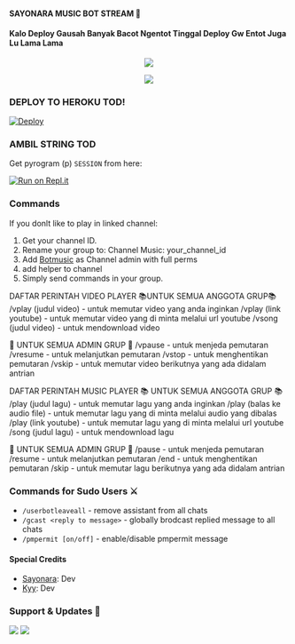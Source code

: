 #### SAYONARA MUSIC BOT STREAM 🎼
#### **Kalo Deploy Gausah Banyak Bacot Ngentot Tinggal Deploy Gw Entot Juga Lu Lama Lama**
<p align="center">
   <img src="https://telegra.ph/file/14890cf5cd1ba21de66a8.jpg">
</p>
<p align="center">
   <img src="https://telegra.ph/file/665d722d8eab95f49d86b.jpg"> 
</p>

### DEPLOY TO HEROKU TOD!

[![Deploy](https://www.herokucdn.com/deploy/button.svg)](https://heroku.com/deploy?template=https://github.com/krisnadiwangga/kyymusic)

### AMBIL STRING TOD
Get pyrogram (p)  `SESSION` from here:

[![Run on Repl.it](https://repl.it/badge/github/ChankitSaini/GenerateStringSession)](https://replit.com/@ChankitSaini/GenerateStringSession)

### Commands 

If you donlt like to play in linked channel:
 1. Get your channel ID.
 2. Rename your group to: Channel Music: your_channel_id
 3. Add [Botmusic](https://t.me/bombleebas) as Channel admin with full perms
 4. add helper to channel
 5. Simply send commands in your group.



DAFTAR PERINTAH VIDEO PLAYER
📚UNTUK SEMUA ANGGOTA GRUP📚
/vplay (judul video) - untuk memutar video yang anda inginkan 
/vplay (link youtube) - untuk memutar video yang di minta melalui url youtube
/vsong (judul video) - untuk mendownload video

📒 UNTUK SEMUA ADMIN GRUP 📒
/vpause - untuk menjeda pemutaran
/vresume - untuk melanjutkan pemutaran
/vstop - untuk menghentikan pemutaran
/vskip - untuk memutar video berikutnya yang ada didalam antrian

 DAFTAR PERINTAH MUSIC PLAYER 
📚 UNTUK SEMUA ANGGOTA GRUP 📚
/play (judul lagu) - untuk memutar lagu yang anda inginkan 
/play (balas ke audio file) - untuk memutar lagu yang di minta melalui audio yang dibalas
/play (link youtube) - untuk memutar lagu yang di minta melalui url youtube
/song (judul lagu) - untuk mendownload lagu

📒 UNTUK SEMUA ADMIN GRUP 📒
/pause - untuk menjeda pemutaran
/resume - untuk melanjutkan pemutaran
/end - untuk menghentikan pemutaran
/skip - untuk memutar lagu berikutnya yang ada didalam antrian

### Commands for Sudo Users ⚔️
- `/userbotleaveall` - remove assistant from all chats
- `/gcast <reply to message>` - globally brodcast replied message to all chats
- `/pmpermit [on/off]` - enable/disable pmpermit message

#### Special Credits
- [Sayonara](https://github.com/krisnadiwangga): Dev
- [Kyy](https://github.com/UserLazy): Dev

### Support & Updates 🎑
<a href="https://t.me/NaraXmusic"><img src="https://img.shields.io/badge/Join-Group%20Support-blue.svg?style=for-the-badge&logo=Telegram"></a> <a href="https://t.me/sayonara_story"><img src="https://img.shields.io/badge/Join-Updates%20Channel-blue.svg?style=for-the-badge&logo=Telegram"></a>

